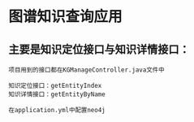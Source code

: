 # 图谱知识查询应用
## 主要是知识定位接口与知识详情接口：
```
项目用到的接口都在KGManageController.java文件中

知识定位接口：getEntityIndex
知识详情接口：getEntityByName

在application.yml中配置neo4j
```